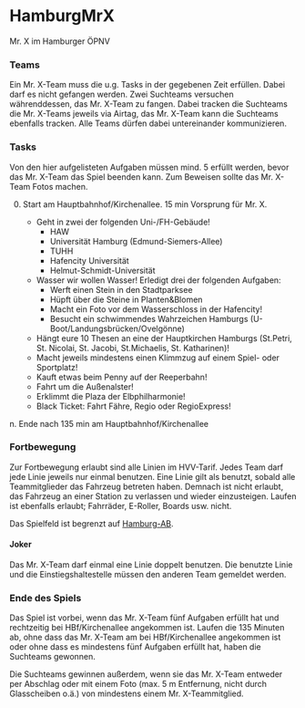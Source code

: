 # HamburgMrX
Mr. X im Hamburger ÖPNV

### Teams
Ein Mr. X-Team muss die u.g. Tasks in der gegebenen Zeit erfüllen. Dabei darf es nicht gefangen werden. Zwei Suchteams versuchen währenddessen, das Mr. X-Team zu fangen. Dabei tracken die Suchteams die Mr. X-Teams jeweils via Airtag, das Mr. X-Team kann die Suchteams ebenfalls tracken. Alle Teams dürfen dabei untereinander kommunizieren.

### Tasks
Von den hier aufgelisteten Aufgaben müssen mind. 5 erfüllt werden, bevor das Mr. X-Team das Spiel beenden kann. Zum Beweisen sollte das Mr. X-Team Fotos machen.

0. Start am Hauptbahnhof/Kirchenallee. 15 min Vorsprung für Mr. X.

   * Geht in zwei der folgenden Uni-/FH-Gebäude!
     * HAW
     * Universität Hamburg (Edmund-Siemers-Allee)
     * TUHH
     * Hafencity Universität
     * Helmut-Schmidt-Universität
   * Wasser wir wollen Wasser! Erledigt drei der folgenden Aufgaben: 
     * Werft einen Stein in den Stadtparksee
     * Hüpft über die Steine in Planten&Blomen
     * Macht ein Foto vor dem Wasserschloss in der Hafencity!
     * Besucht ein schwimmendes Wahrzeichen Hamburgs (U-Boot/Landungsbrücken/Ovelgönne)
   * Hängt eure 10 Thesen an eine der Hauptkirchen Hamburgs (St.Petri, St. Nicolai, St. Jacobi, St.Michaelis, St. Katharinen)!
   * Macht jeweils mindestens einen Klimmzug auf einem Spiel- oder Sportplatz!
   * Kauft etwas beim Penny auf der Reeperbahn!
   * Fahrt um die Außenalster!
   * Erklimmt die Plaza der Elbphilharmonie!
   * Black Ticket: Fahrt Fähre, Regio oder RegioExpress!
   

n. Ende nach 135 min am Hauptbahnhof/Kirchenallee

### Fortbewegung
Zur Fortbewegung erlaubt sind alle Linien im HVV-Tarif. Jedes Team darf jede Linie jeweils nur einmal benutzen. Eine Linie gilt als benutzt, sobald alle Teammitglieder das Fahrzeug betreten haben. Demnach ist nicht erlaubt, das Fahrzeug an einer Station zu verlassen und wieder einzusteigen. Laufen ist ebenfalls erlaubt; Fahrräder, E-Roller, Boards usw. nicht.

Das Spielfeld ist begrenzt auf [Hamburg-AB](https://www.hvv.de/resource/blob/22142/1265395dd811e068d2ffea979cc6456f/hvv_usar-plan.pdf).

#### Joker 
Das Mr. X-Team darf einmal eine Linie doppelt benutzen. Die benutzte Linie und die Einstiegshaltestelle müssen den anderen Team gemeldet werden.

### Ende des Spiels
Das Spiel ist vorbei, wenn das Mr. X-Team fünf Aufgaben erfüllt hat und rechtzeitig bei HBf/Kirchenallee angekommen ist. Laufen die 135 Minuten ab, ohne dass das Mr. X-Team am bei HBf/Kirchenallee angekommen ist oder ohne dass es mindestens fünf Aufgaben erfüllt hat, haben die Suchteams gewonnen.

Die Suchteams gewinnen außerdem, wenn sie das Mr. X-Team entweder per Abschlag oder mit einem Foto (max. 5 m Entfernung, nicht durch Glasscheiben o.ä.) von mindestens einem Mr. X-Teammitglied.
